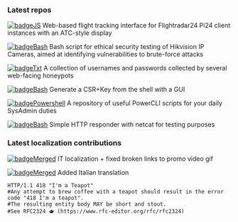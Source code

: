 ### Latest repos

[![badgeJS](https://img.shields.io/badge/Javascript-EarlyOwl%2Fadsb--flight--tracker-informational?logo=javascript&style=plastic&logoColor=000000&color=666666&labelColor=f7df1e)](https://github.com/EarlyOwl/adsb-flight-tracker) Web-based flight tracking interface for Flightradar24 Pi24 client instances with an ATC-style display

[![badgeBash](https://img.shields.io/badge/Bash-EarlyOwl%2FHikvision--DVR--NVR--bruteforce-informational?logo=gnubash&style=plastic&logoColor=000000&color=666666&labelColor=4eaa25)](https://github.com/EarlyOwl/Hikvision-DVR-NVR-bruteforce) Bash script for ethical security testing of Hikvision IP Cameras, aimed at identifying vulnerabilities to brute-force attacks

[![badgeTxt](https://img.shields.io/badge/Text-EarlyOwl%2FHoneyPot--Bruteforce--usernames--passwords--lists-informational?logo=data:image/svg%2bxml;base64,PHN2ZyByb2xlPSJpbWciIHZpZXdCb3g9IjAgMCAyNCAyNCIgeG1sbnM9Imh0dHA6Ly93d3cudzMub3JnLzIwMDAvc3ZnIj4KICA8dGl0bGU+Tm90ZXBhZDwvdGl0bGU+CiAgPHBhdGggZmlsbD0iY3VycmVudENvbG9yIiBkPSJNMTkgM0g1Yy0xLjEgMC0yIC45LTIgMnYxNGMwIDEuMS45IDIgMiAyaDE0YzEuMSAwIDItLjkgMi0yVjVjMC0xLjEtLjktMi0yLTJ6TTUgMTlWN2gxNHYxMkg1em0yLTEwaDh2Mkg3Vjl6bTAgM2g4djJIN3YtMnptMCAzaDV2Mkg3di0yeiIvPgo8L3N2Zz4=&style=plastic&logoColor=ffffff&color=c06eff&labelColor=666666)](https://github.com/EarlyOwl/HoneyPot-Bruteforce-usernames-passwords-lists) A collection of usernames and passwords collected by several web-facing honeypots

[![badgeBash](https://img.shields.io/badge/Bash-EarlyOwl%2FShellCSRGen-informational?logo=gnubash&style=plastic&logoColor=000000&color=666666&labelColor=4eaa25)](https://github.com/EarlyOwl/ShellCSRGen) Generate a CSR+Key from the shell with a GUI

[![badgePowershell](https://img.shields.io/badge/PowerShell-EarlyOwl%2FPowerCLI--SysAdmin--Repo-informational?logo=gnubash&style=plastic&logoColor=000000&color=666666&labelColor=4a64e3)](https://github.com/EarlyOwl/PowerCLI-SysAdmin-Repo) A repository of useful PowerCLI scripts for your daily SysAdmin duties

[![badgeBash](https://img.shields.io/badge/Bash-EarlyOwl%2FHTTeaPot-informational?logo=gnubash&style=plastic&logoColor=000000&color=666666&labelColor=4eaa25)](https://github.com/EarlyOwl/HTTeaPot) Simple HTTP responder with netcat for testing purposes

### Latest localization contributions
[![badgeMerged](https://img.shields.io/badge/microsoft%2FWeb--Dev--For--Beginners-Merged-informational?logo=github&style=plastic&logoColor=000000&color=c06eff&labelColor=666666)](https://github.com/microsoft/Web-Dev-For-Beginners/pull/731) IT localization + fixed broken links to promo video gif

[![badgeMerged](https://img.shields.io/badge/epoupon%2Ffileshelter-Merged-informational?logo=github&style=plastic&logoColor=000000&color=c06eff&labelColor=666666)](https://github.com/epoupon/fileshelter/pull/71) Added Italian translation

```shell
HTTP/1.1 418 "I'm a Teapot"
#Any attempt to brew coffee with a teapot should result in the error code "418 I'm a teapot". 
#The resulting entity body MAY be short and stout. 
#See RFC2324 🫖 (https://www.rfc-editor.org/rfc/rfc2324)
```
